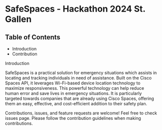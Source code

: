# SafeSpaces - Hackathon 2024 St. Gallen


## Table of Contents

-    Introduction
-    Contribution

Introduction

SafeSpaces is a practical solution for emergency situations which assists in locating and tracking individuals in need of assistance. Built on the Cisco Spaces API, it leverages Wi-Fi-based device location technology to maximize responsiveness. This powerful technology can help reduce human error and save lives in emergency situations. It is particularly targeted towards companies that are already using Cisco Spaces, offering them an easy, effective, and cost-efficient addition to their safety plan.

Contributions, issues, and feature requests are welcome! Feel free to check issues page. Please follow the contribution guidelines when making contributions.
